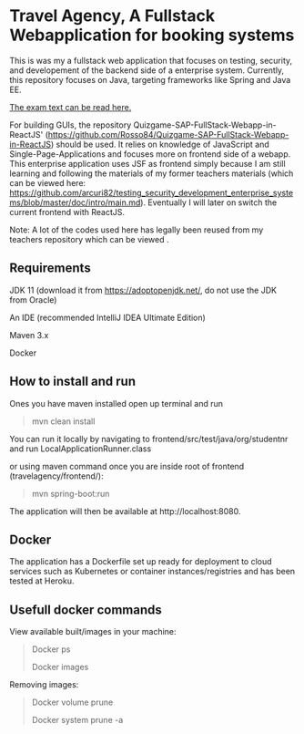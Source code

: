 # Travel Agency, A Fullstack Webapplication for booking systems
This is was my a fullstack web application that focuses on testing, security, 
and developement of the backend side of a enterprise system. Currently, 
this repository focuses on Java, targeting frameworks like Spring and Java EE.

[The exam text can be read here.](/PG5100%20Enterprise%201%20-%20august%202021.pdf "Exam text")

For building GUIs, the repository
Quizgame-SAP-FullStack-Webapp-in-ReactJS' (https://github.com/Rosso84/Quizgame-SAP-FullStack-Webapp-in-ReactJS) should be used. It relies on knowledge of JavaScript and Single-Page-Applications and focuses more on frontend side of a webapp.
This enterprise application uses JSF as frontend simply because I am still learning and following the materials of my former teachers materials (which can be viewed here: https://github.com/arcuri82/testing_security_development_enterprise_systems/blob/master/doc/intro/main.md). Eventually I will later on switch the current frontend with ReactJS.

Note: A lot of the codes used here has legally been reused from my teachers repository which can be viewed .

## Requirements
JDK 11 (download it from https://adoptopenjdk.net/, do not use the JDK from Oracle)

An IDE (recommended IntelliJ IDEA Ultimate Edition)

Maven 3.x

Docker

## How to install and run
Ones you have maven installed open up terminal and run

>mvn clean install

You can run it locally by navigating to frontend/src/test/java/org/studentnr
and run LocalApplicationRunner.class

or using maven command once you are inside root of frontend (travelagency/frontend/):

>mvn spring-boot:run

The application will then be available at http://localhost:8080.

## Docker
The application has a Dockerfile set up ready for deployment to cloud services such as Kubernetes or container instances/registries and has been tested at Heroku.

## Usefull docker commands
View available built/images in your machine:
>Docker ps
>
>Docker images

Removing images:
>Docker volume prune
>
>Docker system prune -a








